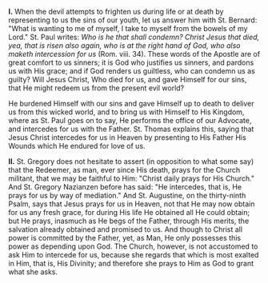 
**I\.** When the devil attempts to frighten us during life or at death by representing to us the sins of our youth, let us answer him with St. Bernard: \"What is wanting to me of myself, I take to myself from the bowels of my Lord.\" St. Paul writes: *Who is he that shall condemn? Christ Jesus that died, yea, that is risen also again, who is at the right hand of God, who also maketh intercession for us* (Rom. viii. 34). These words of the Apostle are of great comfort to us sinners; it is God who justifies us sinners, and pardons us with His grace; and if God renders us guiltless, who can condemn us as guilty? Will Jesus Christ, Who died for us, and gave Himself for our sins, that He might redeem us from the present evil world?

He burdened Himself with our sins and gave Himself up to death to deliver us from this wicked world, and to bring us with Himself to His Kingdom, where as St. Paul goes on to say, He performs the office of our Advocate, and intercedes for us with the Father. St. Thomas explains this, saying that Jesus Christ intercedes for us in Heaven by presenting to His Father His Wounds which He endured for love of us.

**II\.** St. Gregory does not hesitate to assert (in opposition to what some say) that the Redeemer, as man, ever since His death, prays for the Church militant, that we may be faithful to Him: \"Christ daily prays for His Church.\" And St. Gregory Nazianzen before has said: \"He intercedes, that is, He prays for us by way of mediation.\" And St. Augustine, on the thirty-ninth Psalm, says that Jesus prays for us in Heaven, not that He may now obtain for us any fresh grace, for during His life He obtained all He could obtain; but He prays, inasmuch as He begs of the Father, through His merits, the salvation already obtained and promised to us. And though to Christ all power is committed by the Father, yet, as Man, He only possesses this power as depending upon God. The Church, however, is not accustomed to ask Him to intercede for us, because she regards that which is most exalted in Him, that is, His Divinity; and therefore she prays to Him as God to grant what she asks.

